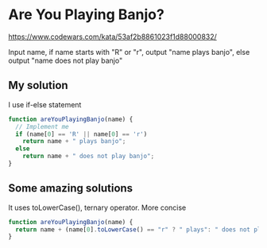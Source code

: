 # Are You Playing Banjo?

https://www.codewars.com/kata/53af2b8861023f1d88000832/

Input name, if name starts with "R" or "r", output "name plays banjo", else output "name does not play banjo"

## My solution

I use if-else statement

```js
function areYouPlayingBanjo(name) {
  // Implement me
  if (name[0] == 'R' || name[0] == 'r')
    return name + " plays banjo";
  else
    return name + " does not play banjo";
}
```

## Some amazing solutions

It uses toLowerCase(), ternary operator. More concise

```js
function areYouPlayingBanjo(name) {
  return name + (name[0].toLowerCase() == "r" ? " plays": " does not play") + " banjo"
}
```
